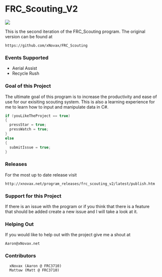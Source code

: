 FRC_Scouting_V2
===============

![](http://i.gyazo.com/ad5d5bd28bd4936933b16fc2ee722e05.png)

  This is the second iteration of the FRC_Scouting program. The original version can be found at
  
  ```
  https://github.com/xNovax/FRC_Scouting
  ```
### Events Supported

- Aerial Assist
- Recycle Rush

### Goal of this Project

The ultimate goal of this program is to increase the productivity and ease of use for our exisiting scouting system. This is also a learning experience for me to learn how to input and manipulate data in C#.


```csharp
if (youLikeTheProject == true)
{
  pressStar = true;
  pressWatch = true;
}
else
{
  submitIssue = true;
}
```
### Releases
For the most up to date release visit
```
http://xnovax.net/program_releases/frc_scouting_v2/latest/publish.htm
```

### Support for this Project

If there is an issue with the program or if you think that there is a feature that should be added create a new issue and I will take a look at it.

### Helping Out

If you would like to help out with the project give me a shout at 

```
Aaron@xNovax.net
```

### Contributors
```
  xNovax (Aaron @ FRC3710)
  Mattuw (Matt @ FRC3710)
```
